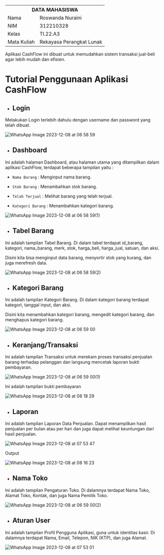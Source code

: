 <table>
  <tr>
    <th colspan="2">DATA MAHASISWA</th>
  </tr>
  <tr>
    <td>Nama</td>
    <td>Roswanda Nuraini</td>
  </tr>
  <tr>
    <td>NIM</td>
    <td>312210328</td>
  </tr>
  <tr>
    <td>Kelas</td>
    <td>TI.22.A3</td>
  </tr>
  <tr>
    <td>Mata Kuliah</td>
    <td>Rekayasa Perangkat Lunak</td>
  </tr>
</table>

Aplikasi CashFlow ini dibuat untuk memudahkan sistem transaksi jual-beli agar lebih mudah dan efisien.

# Tutorial Penggunaan Aplikasi CashFlow

- ## Login

Melakukan Login terlebih dahulu dengan username dan password yang telah dibuat.

![WhatsApp Image 2023-12-08 at 06 58 59](https://github.com/roswanda11/Sistem-Cashier/assets/115516632/aa6e2061-c19c-4856-bbb4-64a82843749a)

- ## Dashboard

Ini adalah halaman Dashboard, atau  halaman utama yang ditampilkan dalam aplikasi CashFlow, terdapat beberapa tampilan yaitu :

   - ```Nama Barang``` : Menginput nama barang.

   - ```Stok Barang```  : Menambahkan stok barang.

   - ```Telah Terjual``` : Melihat barang yang telah terjual.

   - ```Kategori Barang``` : Menambahkan kategori barang.

![WhatsApp Image 2023-12-08 at 06 58 59(1)](https://github.com/roswanda11/Sistem-Cashier/assets/115516632/0af2aba7-bfa7-4fa9-a04a-e7eebcd97b39)

- ## Tabel Barang

Ini adalah tampilan Tabel Barang. Di dalam tabel terdapat id_barang, kategori, nama_barang, merk, stok, harga_beli, harga_jual, satuan, dan aksi. 

Disini kita bisa menginput data barang, menyortir stok yang kurang, dan juga merefresh data.

![WhatsApp Image 2023-12-08 at 06 58 59(2)](https://github.com/roswanda11/Sistem-Cashier/assets/115516632/fba46b71-f230-4115-8393-d8769989d93b)

- ## Kategori Barang

Ini adalah tampilan Kategori Barang. Di dalam kategori barang terdapat kategori, tanggal input, dan aksi.

Disini kita menambahkan kategori barang, mengedit kategori barang, dan menghapus kategori barang.

![WhatsApp Image 2023-12-08 at 06 59 00](https://github.com/roswanda11/Sistem-Cashier/assets/115516632/021c0ae5-7b93-4b4f-bce0-5e6191a020fb)

- ## Keranjang/Transaksi

Ini adalah tampilan Transaksi untuk merekam proses transaksi penjualan barang terhadap pelanggan dan langsung mencetak laporan bukti pembayaran.

![WhatsApp Image 2023-12-08 at 06 59 00(1)](https://github.com/roswanda11/Sistem-Cashier/assets/115516632/b041319e-ba82-41ac-8ec3-2ebca7a54f0f)

Ini adalah tampilan bukti pembayaran

![WhatsApp Image 2023-12-08 at 08 18 29](https://github.com/roswanda11/Sistem-Cashier/assets/115516632/ad68f180-4479-4899-8188-b9f510983f09)

- ## Laporan

Ini adalah tampilan Laporan Data Penjualan. Dapat menampilkan hasil penjualan per bulan atau per hari dan juga dapat melihat keuntungan dari hasil penjualan. 

![WhatsApp Image 2023-12-08 at 07 53 47](https://github.com/roswanda11/Sistem-Cashier/assets/115516632/c204c0dc-ed04-41dd-bd8f-4e85d8d1a5fa)

Output

![WhatsApp Image 2023-12-08 at 08 16 23](https://github.com/roswanda11/Sistem-Cashier/assets/115516632/eb73affe-e194-4088-9162-0c3ca3e568de)

- ## Nama Toko

Ini adalah tampilan Pengaturan Toko. Di dalamnya terdapat Nama Toko, Alamat Toko, Kontak, dan juga Nama Pemilik Toko. 

![WhatsApp Image 2023-12-08 at 06 59 00(2)](https://github.com/roswanda11/Sistem-Cashier/assets/115516632/b8c54b70-13c7-47d0-a533-ca48d5a5cbb9)

- ## Aturan User

Ini adalah tampilan Profil Pengguna Aplikasi, guna untuk identitas kasir. Di dalamnya terdapat Nama, Email, Telepon, NIK (KTP), dan juga Alamat.

![WhatsApp Image 2023-12-08 at 07 53 01](https://github.com/roswanda11/Sistem-Cashier/assets/115516632/5ed45385-320c-4f30-b400-45f9173ab445)





